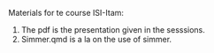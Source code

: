 Materials for te course ISI-Itam:
1. The pdf is the presentation given in the sesssions.
2. Simmer.qmd is a la on the use of simmer.


